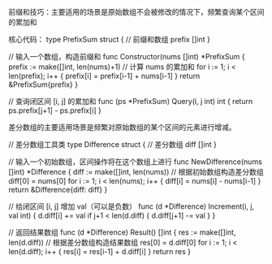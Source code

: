 
前缀和技巧：主要适用的场景是原始数组不会被修改的情况下，频繁查询某个区间的累加和


核心代码：
type PrefixSum struct {
    // 前缀和数组
    prefix []int
}

// 输入一个数组，构造前缀和
func Constructor(nums []int) *PrefixSum {
    prefix := make([]int, len(nums)+1)
    // 计算 nums 的累加和
    for i := 1; i < len(prefix); i++ {
        prefix[i] = prefix[i-1] + nums[i-1]
    }
    return &PrefixSum{prefix}
}

// 查询闭区间 [i, j] 的累加和
func (ps *PrefixSum) Query(i, j int) int {
    return ps.prefix[j+1] - ps.prefix[i]
}

差分数组的主要适用场景是频繁对原始数组的某个区间的元素进行增减。

// 差分数组工具类
type Difference struct {
    // 差分数组
    diff []int
}

// 输入一个初始数组，区间操作将在这个数组上进行
func NewDifference(nums []int) *Difference {
    diff := make([]int, len(nums))
    // 根据初始数组构造差分数组
    diff[0] = nums[0]
    for i := 1; i < len(nums); i++ {
        diff[i] = nums[i] - nums[i-1]
    }
    return &Difference{diff: diff}
}

// 给闭区间 [i, j] 增加 val（可以是负数）
func (d *Difference) Increment(i, j, val int) {
    d.diff[i] += val
    if j+1 < len(d.diff) {
        d.diff[j+1] -= val
    }
}

// 返回结果数组
func (d *Difference) Result() []int {
    res := make([]int, len(d.diff))
    // 根据差分数组构造结果数组
    res[0] = d.diff[0]
    for i := 1; i < len(d.diff); i++ {
        res[i] = res[i-1] + d.diff[i]
    }
    return res
}